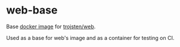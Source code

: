 # web-base

Base [docker image](https://hub.docker.com/r/trojsten/web-base) for [trojsten/web](https://github.com/trojsten/web).

Used as a base for web's image and as a container for testing on CI.


